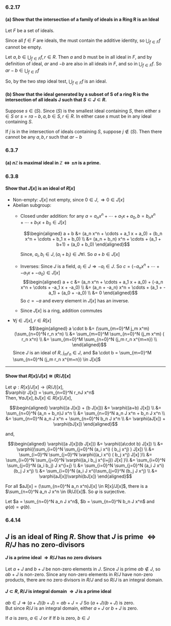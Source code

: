### 6.2.17

#### (a) Show that the intersection of a family of ideals in a Ring R is an Ideal

Let $F$ be a set of ideals.

Since all $f \in F$ are ideals, the must contain the additive identity, so $\bigcup_{f \in F} f$ cannot be empty.


Let $a, b \in \bigcup_{f \in F} f, r \in R$. Then $a$ and $b$ must be in all
ideal in $F$, and by definition of ideal, $ar$ and $-b$ are also in all ideals
in $F$, and so in $\bigcup_{f \in F} f$. So $ar -b \in \bigcup_{f \in F} f$

So, by the two step ideal test, $\bigcup_{f \in F} f$ is an ideal.

#### (b) Show that the ideal generated by a subset of S of a ring R is the intersection of all ideals J such that $S \subset J \subset R$.

Suppose $s \in (S)$. Since $(S)$ is the smallest ideal containing $S$, then
either $s \in S$ or $s = ra - b , a, b \in S, r \in R$. In either case $s$ must
be in any ideal containing $S$.

If $j$ is in the intersection of ideals containing $S$, suppose $j \notin (S)$.
Then there cannot be any $a, b, r$ such that $ar-b$

### 6.3.7
#### (a) $n \mathbb Z$ is maximal ideal in $\mathbb Z \Longleftrightarrow \pm n$ is a prime.

### 6.3.8

#### Show that $J[x]$ is an ideal of $R[x]$

* Non-empty: $J[x]$ not empty, since $0 \in J, \Rightarrow 0 \in J[x]$
* Abelian subgroup:
    - Closed under addition:
      for any $a = a_n x^n + \cdots + a_1 x + a_0, b = b_n x^n + \cdots + b_1 x + b_0 \in  J[x]$

      $$\begin{aligned}
          a + b &= (a_n x^n + \cdots + a_1 x + a_0) + (b_n x^n + \cdots + b_1 x + b_0) \\
                &= (a_n + b_n) x^n + \cdots + (a_1 + b+1) + (a_0 + b_0)
      \end{aligned}$$
      
      Since, $a_i, b_i \in J, (a_i + b_i) \in J \forall i$. So $a + b \in J[x]$
    - Inverses: Since $J$ is a field, $a_i \in J \Rightarrow -a_i \in J$. So $c = (-a_n x^n + \cdots + -a_1 x + -a_0) \in J[x]$
      $$\begin{aligned}
          a + c &= (a_n x^n + \cdots + a_1 x + a_0) + (-a_n x^n + \cdots + -a_1 x + -a_0) \\
                &= (a_n + -a_n) x^n + \cdots + (a_1 + -a_1) + (a_0 + -a_0) \\
                &= 0
      \end{aligned}$$
      So $c = -a$ and every element in $J[x]$ has an inverse.
    - Since $J[x]$ is a ring, addition commutes
* $\forall j \in J[x], r \in R[x]$
  $$\begin{aligned}
      a \cdot b &= (\sum_{m=0}^M j_m x^m) (\sum_{n=0}^N r_n x^n) \\
                &= \sum_{m=0}^M \sum_{n=0}^N (j_m x^m) ( r_n x^n) \\
                &= \sum_{m=0}^M \sum_{n=0}^N (j_m r_n x^{m+n}) \\
  \end{aligned}$$
  Since $J$ is an ideal of $R$, $j_m r_n \in J$, and $a \cdot b = \sum_{m=0}^M \sum_{n=0}^N (j_m r_n x^{m+n}) \in J[x]$

---
#### Show that $R[x]/J[x] \cong (R/J)[x]$

Let $\varphi: R[x]/J[x] \to (R/J)[x]$,  
$\varphi(r J[x]) = \sum_{n=0}^N r_nJ x^n$  
Then, $\forall aJ[x], b J[x] \in R[x]/J[x]$,

$$\begin{aligned}
\varphi((a J[x]) + (b J[x])) &= \varphi((a+b) J[x]) \\
                             &= \sum_{n=0}^N (a_n + b_n)J x^n  \\
                             &= \sum_{n=0}^N a_n J x^n + b_n J x^n \\
                             &= \sum_{n=0}^N a_n J x^n + \sum_{n=0}^N b_n J x^n  \\
                             &= \varphi(aJ[x]) + \varphi(bJ[x])
\end{aligned}$$

and,

$$\begin{aligned}
\varphi((a J[x])(b J[x])) &= \varphi((a\cdot b) J[x]) \\
                          &= \varphi((\sum_{i=0}^N \sum_{j=0}^N (a_i x^i) ( b_j x^j) ) J[x]) \\
                          &= \sum_{i=0}^N \sum_{j=0}^N \varphi((a_i x^i) ( b_j x^j) J[x] )\\
                          &= \sum_{i=0}^N \sum_{j=0}^N \varphi((a_i b_j x^{i+j}) J[x] )\\
                          &= \sum_{i=0}^N \sum_{j=0}^N (a_i b_j) J x^{i+j} \\
                          &= \sum_{i=0}^N \sum_{j=0}^N (a_i J x^i)(b_j J x^j) \\
                          &= \sum_{i=0}^N (a_i J x^i)\sum_{j=0}^N (b_j J x^j) \\
                          &= \varphi(aJ[x])\varphi(bJ[x])
\end{aligned}$$

For all $aJ[x] = (\sum_{n=0}^N a_n x^n)J[x] \in R[x]/J[x]$, there is a $\sum_{n=0}^N a_n J x^n \in (R/J)[x]$. So $\varphi$ is surjective.

Let $a = \sum_{n=0}^N a_n J x^n$, $b = \sum_{n=0}^N b_n J x^n$ and $\varphi(a) =
\varphi(b)$. 

### 6.4.14

## $J$ is an ideal of Ring $R$. Show that $J$ is prime $\Longleftrightarrow R/J$ has no zero-divisors

#### $J$ is a prime ideal $\Longrightarrow R/J$ has no zero divisors

Let $a+J$ and $b + J$ be non-zero elements in $J$. Since $J$ is prime $ab
\notin J$, so $ab + J$ is non-zero. Since any non-zero elements in $R/J$ have
non-zero products, there are no zero divisors in $R/J$ and so $R/J$ is an
integral domain.

#### $J \subset R$, $R/J$ is integral domain $\Longrightarrow J$ is a prime ideal

$ab \in J \Longrightarrow (a +J)(b + J) = ab + J = J$ So $(a + J)(b + J)$ is zero.  
But since $R/J$ is an integral domain, either $a + J$ or $b + J$ is zero.

If $a$ is zero, $a \in J$ or if If $b$ is zero, $b \in J$

